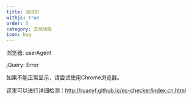 ```yaml
---
title: 测试页
withjs: true
order: 5
category: 其他功能
icon: bug
---
```

浏览器: <span id="user_agent">userAgent</span>

jQuery: <span id="jquery">Error</span>

<div id="vue"></div>
如果不能正常显示，请尝试使用Chrome浏览器。

这里可以进行详细检测：<http://ruanyf.github.io/es-checker/index.cn.html>

